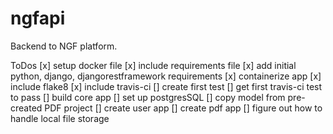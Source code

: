 # ngfapi
Backend to NGF platform.

ToDos
[x] setup docker file
[x] include requirements file
[x] add initial python, django, djangorestframework requirements
[x] containerize app
[x] include flake8
[x] include travis-ci
[] create first test
[] get first travis-ci test to pass
[] build core app
[] set up postgresSQL
[] copy model from pre-created PDF project
[] create user app
[] create pdf app
[] figure out how to handle local file storage
